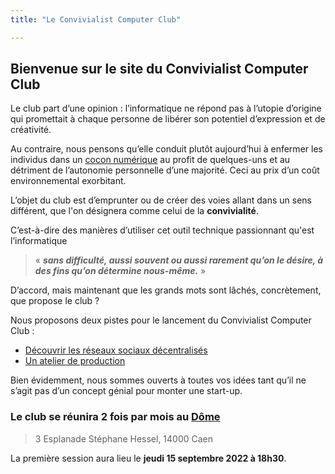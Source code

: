 ```yaml
---
title: "Le Convivialist Computer Club"

---
```


## Bienvenue sur le site du Convivialist Computer Club

Le club part d’une opinion : l’informatique ne répond pas à l’utopie d’origine qui promettait à chaque personne de libérer son potentiel d’expression et de créativité.

Au contraire, nous pensons qu’elle conduit plutôt aujourd’hui à enfermer les individus dans un [cocon numérique](https://urbania.fr/article/entrevue-avec-alain-damasio-il-faut-se-mefier-du-techno-cocon) au profit de quelques-uns et au détriment de l’autonomie personnelle d’une majorité. Ceci au prix d’un coût environnemental exorbitant.

L’objet du club est d’emprunter ou de créer des voies allant dans un sens différent, que l'on désignera comme celui de la **convivialité**.

C’est-à-dire des manières d’utiliser cet outil technique passionnant qu'est l’informatique
> « ***sans difficulté, aussi souvent ou aussi rarement qu’on le désire, à des fins qu’on détermine nous-même.*** »

D’accord, mais maintenant que les grands mots sont lâchés, concrètement, que propose le club ? 

Nous proposons deux pistes pour le lancement du Convivialist Computer Club :

- [Découvrir les réseaux sociaux décentralisés](/reseaux-sociaux-decentralises)
- [Un atelier de production](/atelier)

Bien évidemment, nous sommes ouverts à toutes vos idées tant qu’il ne s’agit pas d’un concept génial pour monter une start-up.

### Le club se réunira 2 fois par mois au [Dôme](http://www.ledome.info/) 

> 3 Esplanade Stéphane Hessel, 14000 Caen

La première session aura lieu le **jeudi 15 septembre 2022 à 18h30**.
